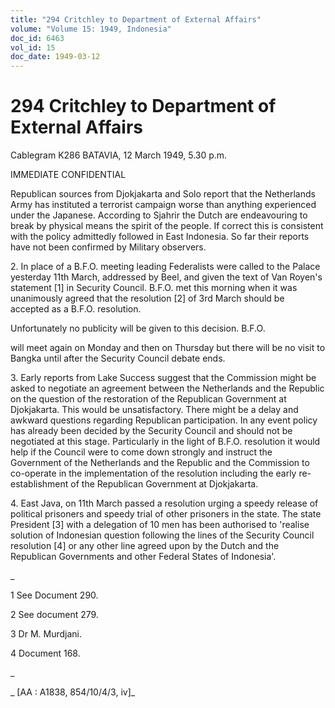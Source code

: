 ```yaml
---
title: "294 Critchley to Department of External Affairs"
volume: "Volume 15: 1949, Indonesia"
doc_id: 6463
vol_id: 15
doc_date: 1949-03-12
---
```


# 294 Critchley to Department of External Affairs

Cablegram K286 BATAVIA, 12 March 1949, 5.30 p.m.

IMMEDIATE CONFIDENTIAL

Republican sources from Djokjakarta and Solo report that the Netherlands Army has instituted a terrorist campaign worse than anything experienced under the Japanese. According to Sjahrir the Dutch are endeavouring to break by physical means the spirit of the people. If correct this is consistent with the policy admittedly followed in East Indonesia. So far their reports have not been confirmed by Military observers.

2\. In place of a B.F.O. meeting leading Federalists were called to the Palace yesterday 11th March, addressed by Beel, and given the text of Van Royen's statement [1] in Security Council. B.F.O. met this morning when it was unanimously agreed that the resolution [2] of 3rd March should be accepted as a B.F.O. resolution.

Unfortunately no publicity will be given to this decision. B.F.O.

will meet again on Monday and then on Thursday but there will be no visit to Bangka until after the Security Council debate ends.

3\. Early reports from Lake Success suggest that the Commission might be asked to negotiate an agreement between the Netherlands and the Republic on the question of the restoration of the Republican Government at Djokjakarta. This would be unsatisfactory. There might be a delay and awkward questions regarding Republican participation. In any event policy has already been decided by the Security Council and should not be negotiated at this stage. Particularly in the light of B.F.O. resolution it would help if the Council were to come down strongly and instruct the Government of the Netherlands and the Republic and the Commission to co-operate in the implementation of the resolution including the early re- establishment of the Republican Government at Djokjakarta.

4\. East Java, on 11th March passed a resolution urging a speedy release of political prisoners and speedy trial of other prisoners in the state. The state President [3] with a delegation of 10 men has been authorised to 'realise solution of Indonesian question following the lines of the Security Council resolution [4] or any other line agreed upon by the Dutch and the Republican Governments and other Federal States of Indonesia'.

_

1 See Document 290.

2 See document 279.

3 Dr M. Murdjani.

4 Document 168.

_

_ [AA : A1838, 854/10/4/3, iv]_
